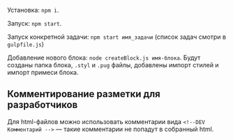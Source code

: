 Установка: `npm i`.

Запуск: `npm start`.

Запуск конкретной задачи: `npm start имя_задачи` (список задач смотри в `gulpfile.js`)

Добавление нового блока: `node createBlock.js имя-блока`. Будут созданы папка блока, `.styl` и `.pug` файлы, добавлены импорт стилей и импорт примеси блока.

## Комментирование разметки для разработчиков

Для html-файлов можно использовать комментарии вида `<!--DEV Комментарий -->` — такие комментарии не попадут в собранный html.
